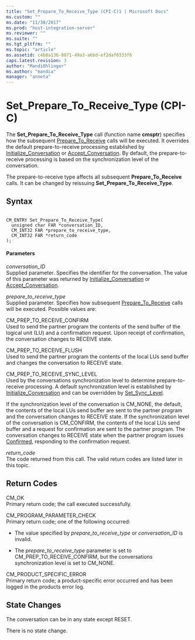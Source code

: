 ```yaml
---
title: "Set_Prepare_To_Receive_Type (CPI-C)1 | Microsoft Docs"
ms.custom: ""
ms.date: "11/30/2017"
ms.prod: "host-integration-server"
ms.reviewer: ""
ms.suite: ""
ms.tgt_pltfrm: ""
ms.topic: "article"
ms.assetid: c4b8a136-8871-49a3-a6bd-ef2daf0333f6
caps.latest.revision: 3
author: "MandiOhlinger"
ms.author: "mandia"
manager: "anneta"
---
```

# Set_Prepare_To_Receive_Type (CPI-C)
The **Set_Prepare_To_Receive_Type** call (function name **cmsptr**) specifies how the subsequent [Prepare_To_Receive](../core/prepare-to-receive-cpi-c-1.md) calls will be executed. It overrides the default prepare-to-receive processing established by [Initialize_Conversation](../core/initialize-conversation-cpi-c-1.md) or [Accept_Conversation](../core/accept-conversation-cpi-c-2.md). By default, the prepare-to-receive processing is based on the synchronization level of the conversation.  
  
 The prepare-to-receive type affects all subsequent **Prepare_To_Receive** calls. It can be changed by reissuing **Set_Prepare_To_Receive_Type**.  
  
## Syntax  
  
```  
  
CM_ENTRY Set_Prepare_To_Receive_Type(   
  unsigned char FAR *conversation_ID,    
  CM_INT32 FAR *prepare_to_receive_type,    
  CM_INT32 FAR *return_code              
);  
```  
  
#### Parameters  
 *conversation_ID*  
 Supplied parameter. Specifies the identifier for the conversation. The value of this parameter was returned by [Initialize_Conversation](../core/initialize-conversation-cpi-c-1.md) or [Accept_Conversation](../core/accept-conversation-cpi-c-2.md).  
  
 *prepare_to_receive_type*  
 Supplied parameter. Specifies how subsequent [Prepare_To_Receive](../core/prepare-to-receive-cpi-c-1.md) calls will be executed. Possible values are:  
  
 CM_PREP_TO_RECEIVE_CONFIRM  
 Used to send the partner program the contents of the send buffer of the logical unit (LU) and a confirmation request. Upon receipt of confirmation, the conversation changes to RECEIVE state.  
  
 CM_PREP_TO_RECEIVE_FLUSH  
 Used to send the partner program the contents of the local LUs send buffer and changes the conversation to RECEIVE state.  
  
 CM_PREP_TO_RECEIVE_SYNC_LEVEL  
 Used by the conversations synchronization level to determine prepare-to-receive processing. A default synchronization level is established by [Initialize_Conversation](../core/initialize-conversation-cpi-c-1.md) and can be overridden by [Set_Sync_Level](../core/set-sync-level-cpi-c-1.md).  
  
 If the synchronization level of the conversation is CM_NONE, the default, the contents of the local LUs send buffer are sent to the partner program and the conversation changes to RECEIVE state. If the synchronization level of the conversation is CM_CONFIRM, the contents of the local LUs send buffer and a request for confirmation are sent to the partner program. The conversation changes to RECEIVE state when the partner program issues [Confirmed](../core/confirmed-cpi-c-2.md), responding to the confirmation request.  
  
 *return_code*  
 The code returned from this call. The valid return codes are listed later in this topic.  
  
## Return Codes  
 CM_OK  
 Primary return code; the call executed successfully.  
  
 CM_PROGRAM_PARAMETER_CHECK  
 Primary return code; one of the following occurred:  
  
-   The value specified by *prepare_to_receive_type* or *conversation_ID* is invalid.  
  
-   The *prepare_to_receive_type* parameter is set to CM_PREP_TO_RECEIVE_CONFIRM, but the conversations synchronization level is set to CM_NONE.  
  
 CM_PRODUCT_SPECIFIC_ERROR  
 Primary return code; a product-specific error occurred and has been logged in the products error log.  
  
## State Changes  
 The conversation can be in any state except RESET.  
  
 There is no state change.